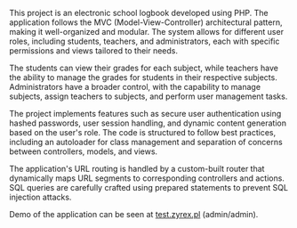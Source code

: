 This project is an electronic school logbook developed using PHP. The application follows the MVC (Model-View-Controller) architectural pattern, making it well-organized and modular. The system allows for different user roles, including students, teachers, and administrators, each with specific permissions and views tailored to their needs.

The students can view their grades for each subject, while teachers have the ability to manage the grades for students in their respective subjects. Administrators have a broader control, with the capability to manage subjects, assign teachers to subjects, and perform user management tasks.

The project implements features such as secure user authentication using hashed passwords, user session handling, and dynamic content generation based on the user's role. The code is structured to follow best practices, including an autoloader for class management and separation of concerns between controllers, models, and views.

The application's URL routing is handled by a custom-built router that dynamically maps URL segments to corresponding controllers and actions. SQL queries are carefully crafted using prepared statements to prevent SQL injection attacks.

Demo of the application can be seen at <a href="https://test.zyrex.pl">test.zyrex.pl</a> (admin/admin).
